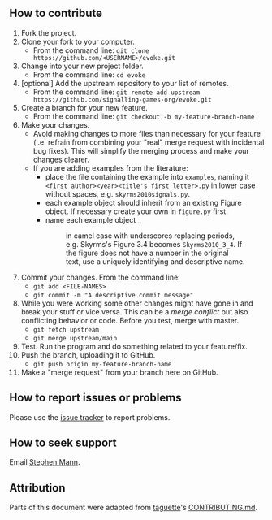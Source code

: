 ## How to contribute

1. Fork the project.
2. Clone your fork to your computer.
    * From the command line: `git clone https://github.com/<USERNAME>/evoke.git`
3. Change into your new project folder.
    * From the command line: `cd evoke`
4. [optional]  Add the upstream repository to your list of remotes.
    * From the command line: `git remote add upstream https://github.com/signalling-games-org/evoke.git`
5. Create a branch for your new feature.
    * From the command line: `git checkout -b my-feature-branch-name`
6. Make your changes.
    * Avoid making changes to more files than necessary for your feature (i.e. refrain from combining your "real" merge request with incidental bug fixes). This will simplify the merging process and make your changes clearer.
    * If you are adding examples from the literature:
        * place the file containing the example into `examples`, naming it `<first author><year><title's first letter>.py` in lower case without spaces, e.g. `skyrms2010signals.py`.
        * each example object should inherit from an existing Figure object. If necessary create your own in `figure.py` first.
        * name each example object <First author><year>_<figure number> in camel case with underscores replacing periods, e.g. Skyrms's Figure 3.4 becomes `Skyrms2010_3_4`. If the figure does not have a number in the original text, use a uniquely identifying and descriptive name.
7. Commit your changes. From the command line:
    * `git add <FILE-NAMES>`
    * `git commit -m "A descriptive commit message"`
8. While you were working some other changes might have gone in and break your stuff or vice versa. This can be a *merge conflict* but also conflicting behavior or code. Before you test, merge with master.
    * `git fetch upstream`
    * `git merge upstream/main`
9. Test. Run the program and do something related to your feature/fix.
10. Push the branch, uploading it to GitHub.
    * `git push origin my-feature-branch-name`
11. Make a "merge request" from your branch here on GitHub.

## How to report issues or problems

Please use the [issue tracker](https://github.com/signalling-games-org/evoke/issues) to report problems.

## How to seek support

Email [Stephen Mann](mailto:stephenfmann@gmail.com).

## Attribution

Parts of this document were adapted from [taguette](https://gitlab.com/remram44/taguette/-/tree/master)'s [CONTRIBUTING.md](https://gitlab.com/remram44/taguette/-/blob/master/CONTRIBUTING.md).
